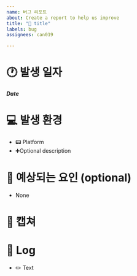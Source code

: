 ```yaml
---
name: 버그 리포트
about: Create a report to help us improve
title: "🌋 title"
labels: bug
assignees: can019

---
```


# 🕐 발생 일자

<b>_Date_</b>
# 💻 발생 환경

- 📟 Platform 
- ➕Optional description

# 🤔 예상되는 요인 (optional)
- None

# 📸 캡쳐



# 📄  Log
- ✏️ Text


